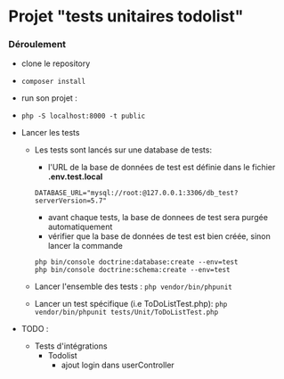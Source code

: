 # Projet "tests unitaires todolist"

### Déroulement 

* clone le repository
* `composer install`
* run son projet :
* `php -S localhost:8000 -t public` 
* Lancer les tests
    * Les tests sont lancés sur une database de tests: 
        - l'URL de la base de données de test est définie dans le fichier **.env.test.local**
        ```
        DATABASE_URL="mysql://root:@127.0.0.1:3306/db_test?serverVersion=5.7"
        ```
        - avant chaque tests, la base de donnees de test sera purgée automatiquement
        - vérifier que la base de données de test est bien créée, sinon lancer la commande 
        ```
        php bin/console doctrine:database:create --env=test
        php bin/console doctrine:schema:create --env=test

        ```

    * Lancer l'ensemble des tests : `php vendor/bin/phpunit`
    * Lancer un test spécifique (i.e ToDoListTest.php): `php vendor/bin/phpunit tests/Unit/ToDoListTest.php`
    
* TODO :
    * Tests d'intégrations
        * Todolist
            * ajout login dans userController
